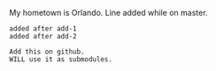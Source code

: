 My hometown is Orlando.
Line added while on master.
~~~ will add this ~~~
added after add-1
added after add-2

Add this on github.
WILL use it as submodules.
